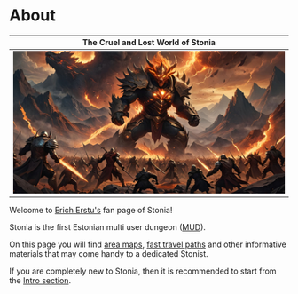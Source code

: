 # About ########################################################################

|                      The Cruel and Lost World of Stonia                      |
| :--------------------------------------------------------------------------: |
|   ![Illustration of a battle](./files/card.jpg "Illustration of a battle")   |

Welcome to [Erich Erstu's](https://ericherstu.net/ "Erich's personal web page")
fan page of Stonia!

Stonia is the first Estonian multi user dungeon ([MUD][ref-00]).

On this page you will find [area maps](#Maps), [fast travel paths](#Paths) and
other informative materials that may come handy to a dedicated Stonist.

If you are completely new to Stonia, then it is recommended to start from the
[Intro section](#Intro).


[ref-00]: https://en.wikipedia.org/wiki/Multi-user_dungeon
         "Wikipedia article about Multi User Dungeons"
